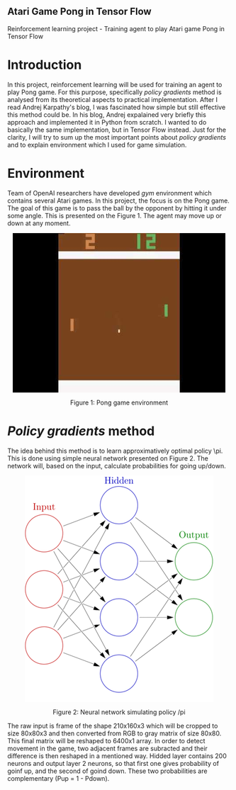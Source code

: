 ## Atari Game Pong in Tensor Flow

Reinforcement learning project - Training agent to play Atari game Pong in Tensor Flow

# Introduction

In this project, reinforcement learning will be used for training an agent to play Pong game. For this purpose, specifically *policy gradients* method is analysed from its theoretical aspects to practical implementation. After I read Andrej Karpathy's blog, I was fascinated how simple but still effective this method could be. In his blog, Andrej expalained very briefly this approach and implemented it in Python from scratch. I wanted to do basically the same implementation, but in Tensor Flow instead. Just for the clarity, I will try to sum up the most important points about *policy gradients* and to explain environment which I used for game simulation.

# Environment

Team of OpenAI researchers have developed *gym* environment which contains several Atari games. In this project, the focus is on the Pong game. The goal of this game is to pass the ball by the opponent by hitting it under some angle. This is presented on the Figure 1. The agent may move up or down at any moment. 

<p align="center">
<img style="float: center;margin:0 auto; " align="center" src="./images/hqdefault.jpg">   
<div align="center">
Figure 1: Pong game environment
</div>
</p>

# *Policy gradients* method

The idea behind this method is to learn approximatively optimal policy \pi. This is done using simple neural network presented on Figure 2. The network will, based on the input, calculate probabilities for going up/down. 

<p align="center">
<img style="float: center;margin:0 auto; " align="center" src="./images/nn.png">   
<div align="center">
Figure 2: Neural network simulating policy /pi
</div>
</p>

The raw input is frame of the shape 210x160x3 which will be cropped to size 80x80x3 and then converted from RGB to gray matrix of size 80x80. This final matrix will be reshaped to 6400x1 array. In order to detect movement in the game, two adjacent frames are subracted and their difference is then reshaped in a mentioned way. Hidded layer contains 200 neurons and output layer 2 neurons, so that first one gives probability of goinf up, and the second of goind down. These two probabilities are complementary (Pup = 1 - Pdown).   





